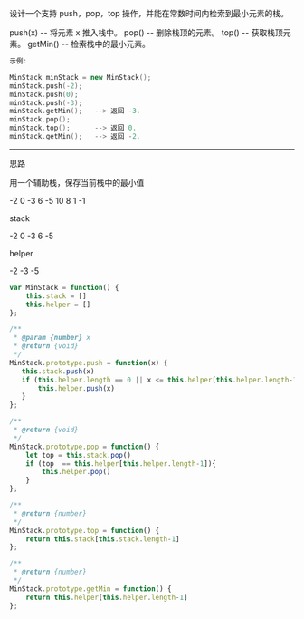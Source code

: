 设计一个支持 push，pop，top 操作，并能在常数时间内检索到最小元素的栈。

push(x) -- 将元素 x 推入栈中。
pop() -- 删除栈顶的元素。
top() -- 获取栈顶元素。
getMin() -- 检索栈中的最小元素。

```cpp
示例:

MinStack minStack = new MinStack();
minStack.push(-2);
minStack.push(0);
minStack.push(-3);
minStack.getMin();   --> 返回 -3.
minStack.pop();
minStack.top();      --> 返回 0.
minStack.getMin();   --> 返回 -2.
```

---

思路

用一个辅助栈，保存当前栈中的最小值


-2 0 -3 6 -5 10 8 1 -1

stack

-2 0 -3 6 -5

helper

-2 -3 -5


```javascript
var MinStack = function() {
    this.stack = []
    this.helper = []
};

/**
 * @param {number} x
 * @return {void}
 */
MinStack.prototype.push = function(x) {
   this.stack.push(x)
   if (this.helper.length == 0 || x <= this.helper[this.helper.length-1]){
       this.helper.push(x)
   }
};

/**
 * @return {void}
 */
MinStack.prototype.pop = function() {
    let top = this.stack.pop()
    if (top  == this.helper[this.helper.length-1]){
        this.helper.pop()
    }
};

/**
 * @return {number}
 */
MinStack.prototype.top = function() {
    return this.stack[this.stack.length-1]
};

/**
 * @return {number}
 */
MinStack.prototype.getMin = function() {
    return this.helper[this.helper.length-1]
};
```
